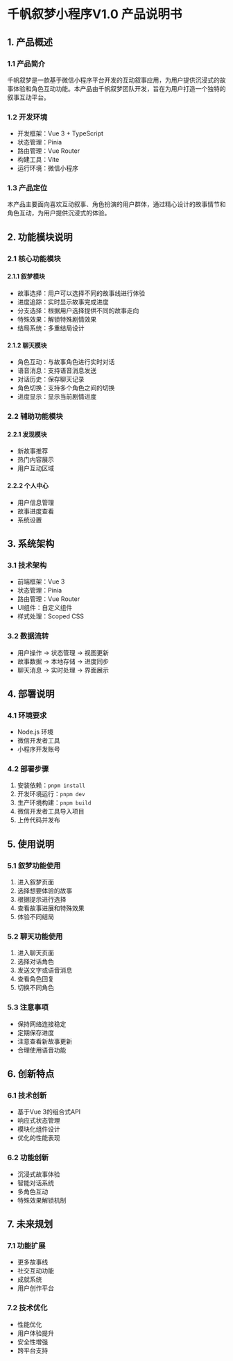 # 千帆叙梦小程序V1.0 产品说明书

## 1. 产品概述

### 1.1 产品简介
千帆叙梦是一款基于微信小程序平台开发的互动叙事应用，为用户提供沉浸式的故事体验和角色互动功能。本产品由千帆叙梦团队开发，旨在为用户打造一个独特的叙事互动平台。

### 1.2 开发环境
- 开发框架：Vue 3 + TypeScript
- 状态管理：Pinia
- 路由管理：Vue Router
- 构建工具：Vite
- 运行环境：微信小程序

### 1.3 产品定位
本产品主要面向喜欢互动叙事、角色扮演的用户群体，通过精心设计的故事情节和角色互动，为用户提供沉浸式的体验。

## 2. 功能模块说明

### 2.1 核心功能模块

#### 2.1.1 叙梦模块
- 故事选择：用户可以选择不同的故事线进行体验
- 进度追踪：实时显示故事完成进度
- 分支选择：根据用户选择提供不同的故事走向
- 特殊效果：解锁特殊剧情效果
- 结局系统：多重结局设计

#### 2.1.2 聊天模块
- 角色互动：与故事角色进行实时对话
- 语音消息：支持语音消息发送
- 对话历史：保存聊天记录
- 角色切换：支持多个角色之间的切换
- 进度显示：显示当前剧情进度

### 2.2 辅助功能模块

#### 2.2.1 发现模块
- 新故事推荐
- 热门内容展示
- 用户互动区域

#### 2.2.2 个人中心
- 用户信息管理
- 故事进度查看
- 系统设置

## 3. 系统架构

### 3.1 技术架构
- 前端框架：Vue 3
- 状态管理：Pinia
- 路由管理：Vue Router
- UI组件：自定义组件
- 样式处理：Scoped CSS

### 3.2 数据流转
- 用户操作 → 状态管理 → 视图更新
- 故事数据 → 本地存储 → 进度同步
- 聊天消息 → 实时处理 → 界面展示

## 4. 部署说明

### 4.1 环境要求
- Node.js 环境
- 微信开发者工具
- 小程序开发账号

### 4.2 部署步骤
1. 安装依赖：`pnpm install`
2. 开发环境运行：`pnpm dev`
3. 生产环境构建：`pnpm build`
4. 微信开发者工具导入项目
5. 上传代码并发布

## 5. 使用说明

### 5.1 叙梦功能使用
1. 进入叙梦页面
2. 选择想要体验的故事
3. 根据提示进行选择
4. 查看故事进展和特殊效果
5. 体验不同结局

### 5.2 聊天功能使用
1. 进入聊天页面
2. 选择对话角色
3. 发送文字或语音消息
4. 查看角色回复
5. 切换不同角色

### 5.3 注意事项
- 保持网络连接稳定
- 定期保存进度
- 注意查看新故事更新
- 合理使用语音功能

## 6. 创新特点

### 6.1 技术创新
- 基于Vue 3的组合式API
- 响应式状态管理
- 模块化组件设计
- 优化的性能表现

### 6.2 功能创新
- 沉浸式故事体验
- 智能对话系统
- 多角色互动
- 特殊效果解锁机制

## 7. 未来规划

### 7.1 功能扩展
- 更多故事线
- 社交互动功能
- 成就系统
- 用户创作平台

### 7.2 技术优化
- 性能优化
- 用户体验提升
- 安全性增强
- 跨平台支持
